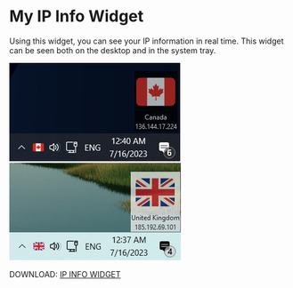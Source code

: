 # My IP Info Widget
Using this widget, you can see your IP information in real time.
This widget can be seen both on the desktop and in the system tray. 

![](https://github.com/B3H1Z/My-IP-Widget/blob/main/screenshots/MyIPWidget-dark.jpg)
![](https://github.com/B3H1Z/My-IP-Widget/blob/main/screenshots/MyIPWidget-light.jpg)

DOWNLOAD: [IP INFO WIDGET](https://github.com/B3H1Z/My-IP-Widget/releases/download/v0.1.0/MyIP-Widget.exe)

